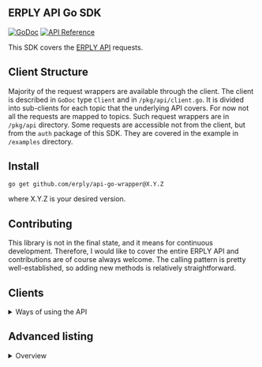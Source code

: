 ERPLY API Go SDK
--------
[![GoDoc](https://img.shields.io/static/v1?label=godoc&message=reference&color=blue)](https://pkg.go.dev/github.com/erply/api-go-wrapper/pkg/api?tab=doc)
[![API Reference](https://img.shields.io/badge/api-reference-blue.svg)](https://learn-api.erply.com/)

This SDK covers the [ERPLY API](https://erply.com/erply-api/) requests. 

Client Structure
------
Majority of the request wrappers are available through the client.
The client is described in `GoDoc` type `Client` and in `/pkg/api/client.go`. It is divided into sub-clients for each topic that the underlying API covers. 
For now not all the requests are mapped to topics. Such request wrappers are in `/pkg/api` directory. 
Some requests are accessible not from the client, but from the `auth` package of this SDK. They are covered in the example in `/examples` directory.

Install
-------
   `go get github.com/erply/api-go-wrapper@X.Y.Z`
   
   where X.Y.Z is your desired version.

Contributing
-------
This library is not in the final state, and it means for continuous development. Therefore, I would like to cover the entire ERPLY API and contributions are of course always welcome. The calling pattern is pretty well-established, so adding new methods is relatively straightforward. 

Clients
--------

<details><summary>Ways of using the API</summary>

* One is you create a `Partner Client` that will always use the partner key with requests and will have access to the requests that require the partner key.
* You can use the simple `Client` that will work without the partner key as well.
* You can also create a client that can act like a partner client, normal one and it is possible to define the headers that will be added for every request on your own. For that one please use the `NewClientWithCustomHeaders` constructor.

You can find the example in the `/examples` directory for the client initialization process

</details>

Advanced listing
--------
<details><summary>Overview</summary>

### Overview
Advanced listing was designed to read large data collections by multiple parallel fetchers with respect of API limitations. Moreover, this API will use the minimal amount of requests by packing them into bigger bulk API calls, so the too many request failures will be less probable. 

Generally all you need is to create a `Lister` struct giving `ListingSettings`which customises the parallel processing. 
Then you can call either `Get` or `GetGrouped` method, they will give you in return a channel of items which you can consume concurrently with go routines. The fetchers of the library will close the channel once all required data has been read from a corresponding API, so you can securely iterate over the channel with your go routines.

### Getting started
In this intro we want to read all products (`products.Product`) which were changed after a defined date. Since we expect a large amount of such items, we would prefer to use a parallel listing API.

**Let's create a `Lister` struct:**

    productsDataProvider := products.NewListingDataProvider(cl.ProductManager) #we define here that we call lister against Products API
    
    lister := sharedCommon.NewLister(
        sharedCommon.ListingSettings{
            MaxRequestsCountPerSecond: 5, # respecting our expected limitation of 300 request per minute
            StreamBufferLength:        10, # it's a buffer of the output product channel
            MaxItemsPerRequest:        300, #at a time each fetcher will make one request with 3 bulk subrequests per 100 items, this number cannot be more than 10000 (max 100 bulk requests x with max 100 items per request)
            MaxFetchersCount:          10, # the amount of parallel fetchers to read data from API
        },
        productsDataProvider,
        func(sleepTime time.Duration) {
            time.Sleep(sleepTime) # this is needed to customize sleep logic
        },
    )

**Let's define the processing context with a timeout**  

 
        ctx, cancel := context.WithTimeout(context.Background(), time.Second * 60) #timeout if the whole process takes > 60s
        defer cancel()


**Let's start fetching and receive our results channel**
        
        prodsChan := lister.Get(ctx, map[string]interface{}{
            "changedSince": time.Date(2020, 2, 15, 0, 0, 0, 0, time.UTC).Unix(), # filter the products changed after 2020-02-15
        })

**Let's create our consumer for the product channel**

    prods := make([]products.Product, 0) #the struct where we save all products
    
    for prod := range prodsChan {
        if prod.Err != nil { # API errors are appearing here
            panic(prod.Err)
        }
        prods = append(prods, prod.Payload.(products.Product))
    }
    
    fmt.Printf("%+v", prods) #we nicely print here the output but of course in a real application you would do some processing of products
   
That is pretty it. The full example you can find in the examples folder (see `examples/products/main.go` `GetProductsInParallel` method)

### Get vs GetGrouped API methods
You can call `Get` or `GetGrouped` methods on the `Lister` struct:

     prodsChan := lister.Get(ctx, map[string]interface{}{
         "changedSince": time.Date(2020, 2, 15, 0, 0, 0, 0, time.UTC).Unix(), # filter the products changed after 2020-02-15
     })
     #vs
     prodsGroupedChan := lister.GetGrouped(ctx, map[string]interface{}{
         "changedSince": time.Date(2020, 2, 15, 0, 0, 0, 0, time.UTC).Unix(), # filter the products changed after 2020-02-15
     }, 10)
    
In the first case you will get a flat channel of products like
 
    {product1, product2, ...productN}

in the second case the result will be 

    {[]{product1, ...productX}, []{productX+1...productY}, []{productY+1...productZ}, ...[]GroupGroupN}
    
Why the `GetGrouped` method is needed?

Imagine a situation, where for each item you get from the Listing API you would need to make a subrequest to fetch additional details, e.g. in case with the products API for each product and corresponding `SupplierID` you would like to have a supplier name. 

An obvious solution would be to fetch products channel from the `Get` method, start consumption and for each `Product` take `SupplierID` value and call the [getSuppliers](https://learn-api.erply.com/requests/getsuppliers) API. Unfortunately this will require too many individual calls and will probably hit the api requests limit. 

Instead of this you could call the `GetGrouped` method to pack individual products into groups of e.g. 100 items, so on each iteration you can make a bulk request with 100 subrequests (since you can filter only one supplier by id per subrequest). Let's demonstrate it:

     prodsGroupedChan := lister.GetGrouped(ctx, map[string]interface{}{
         "changedSince": time.Date(2020, 2, 15, 0, 0, 0, 0, time.UTC).Unix(), # filter the products changed after 2020-02-15
     }, 100) # set groupSize to 500 to get from channel 500 grouped products per iteration 
     
     supplierCli := cl.CustomerManager #supplier API
     	
     supplierBulkFilter := make([]map[string]interface{}, 0, 100) #here we a bulk filter with 100 subrequests
     supplierNames := make([]string, 0) #here is our final result with all supplier names
     
     for prodGroup := range prodsGroupedChan { #starting consuming the channel with groups of products
        for _, prod := range prodGroup { #each prodGroup contains max 100 products
            if prod.Err != nil {
                panic(prod.Err) #handling API errors
            }
            supplierBulkFilter = append(supplierBulkFilter, map[string]interface{}{
                "supplierID": prod.Payload.(products.Product).SupplierID, //todo check for payload type
            })
        }
 
        supplierRespBulk, err := supplierCli.GetSuppliersBulk(ctx, supplierBulkFilter, map[string]string{}) #fetching 100 suppliers in one bulk request
        if err != nil {
            panic(err)
        }
        //todo check supplierRespBulk for status
        
        for _, supplierItem := range supplierRespBulk.BulkItems {
            supplierNames = append(supplierNames, supplierItem.Suppliers[0].FullName) #pack the result into the output slice
        }
     }

### Shareable requests throttler
     
You might ask yourself what happens if the product lister makes max 5 requests per second, and the consumer, as it's running in parallel, will make the 6th request which will lead to a "too many requests" failure. That's absolutely true. If your application code is running in parallel with the lister, you should also take into account the requests speed of it.

To limit the requests count, the `Lister` uses the `Throttler` interface. The library offers `SleepThrottler` as it's implementation. Its logic is pretty simple: each fetcher instance will call `Throttle` method of the `SleepThrottler` before any call to Erply API. `SleepThrottler` will count the amount of requests in the last second, and if it's more than the defined count (e.g. 5), it will sleep 1 second. As a result, too fast requests will be slowed down if needed. 

To solve our problem we need to make sure your application code is using the same throttler, so it should be practically shared with the lister. To achieve this we can do the following:

    sleepFunc := func(sleepTime time.Duration) {
       time.Sleep(sleepTime)
    }
    thrl := NewSleepThrottler(settings.MaxRequestsCountPerSecond, sleepFunc)
    
    lister := sharedCommon.NewLister(
        sharedCommon.ListingSettings{
            MaxRequestsCountPerSecond: 5,
            StreamBufferLength:        10,
            MaxItemsPerRequest:        300,
            MaxFetchersCount:          10,
        },
        productsDataProvider,
        sleepFunc,
    )
    lister.SetRequestThrottler(thrl) #this is a new code, we give our shareable throttler to the lister
    
    prodsGroupedChan := lister.GetGrouped(ctx, map[string]interface{}{}, 100) 
         
    supplierCli := cl.CustomerManager
          	
    supplierBulkFilter := make([]map[string]interface{}, 0, 100)
    supplierNames := make([]string, 0)
      
    for prodGroup := range prodsGroupedChan { #starting consuming the channel with groups of products
        for _, prod := range prodGroup { #each prodGroup contains max 100 products
            if prod.Err != nil {
                panic(prod.Err) #handling API errors
            }
            supplierBulkFilter = append(supplierBulkFilter, map[string]interface{}{
                "supplierID": prod.Payload.(products.Product).SupplierID, //todo check for payload type
            })
        }
        
        thrl.Throttle() #this is a new code, here we make sure that we don't hit the request limit with the lister
        supplierRespBulk, err := supplierCli.GetSuppliersBulk(ctx, supplierBulkFilter, map[string]string{})
        if err != nil {
            panic(err)
        }
    
         for _, supplierItem := range supplierRespBulk.BulkItems {
             supplierNames = append(supplierNames, supplierItem.Suppliers[0].FullName) #pack the result into the output slice
         }
  }
  
### Configuration hints
As you already might have noticed, the main configuration data is passed in the `ListingSettings` struct:

        sharedCommon.ListingSettings{
            MaxRequestsCountPerSecond: 5,
            StreamBufferLength:        10,
            MaxItemsPerRequest:        300,
            MaxFetchersCount:          10,
        }


**MaxRequestsCountPerSecond**

This option indicates the amount of requests per second, which are allowed for the `Lister`. Practically the `SleepThrottler` uses this number to identify too often requests and to trigger sleeping logic, if your fetchers are hitting the defined limit. 

**StreamBufferLength**
 This indicates the buffer length of the channel, which is returned from the `Get` or `GetGrouped` methods of the `Lister`. To select the correct value for this parameter, you need to consider the fetchers count you set in the `MaxFetchersCount` parameter, the amount of the output consumers and the difference in publishing and consumption speed. 
 
 Imagine that you fetch products with 10 fetchers and each is sending 10 products per second giving in total 100 prod/s speed. At the same time your consumer(s) process 500 prod/s, so you probably don't need to set `StreamBufferLength` to a very high number. On the other hand if your consumer is able to process 1 product per second, it will block all 10 fetchers, so you won't have a good processing speed. In this case the buffer length should be a number around 100, so you will let your consumer to do most of the work after the fetchers finish their work. 
 
**MaxItemsPerRequest**
This parameter sets the limit of total items, which are allowed to be fetched per bulk request. One might ask why this parameter is needed, since we could always use the max possible fetching count per request: 100 bulk requests x 100 per request. Unfortunately we noticed that fetching of 10 000 items per bulk request could take up to 30 seconds, but making 20 requests with 500 items each can take up to 10 seconds.

You should set a balanced value for this option depending on your filters, API type and overall load of the Erply infrastructure, try to set this value between 500 and 1000 and see which one gives the most performance. 

**MaxFetchersCount**
The amount of parallel fetchers, which are allowed to call the Erply API. Don't try to use very high numbers here, hoping to reach the most of the processing speed. This value should be well balanced with the consumption speed and `StreamBufferLength` parameter. 

For example if you fetchers are able to send 10 items per second each, but your consumers can process only 1 item per second, you probably would need only one consumer and `StreamBufferLength` = 10. On the other hand if you can consume 100 items per second, set the `MaxFetchersCount` = 10 and `StreamBufferLength` = 10.

### Implementation details

The `Lister` is based on a popular [Fan-out](https://blog.golang.org/pipelines) concurrent pattern where multiple go routines are getting payload from a single input channel. An output channel is created for each go routine, where it sends the result of the parallel work. There is also a separate go routine which consumes from all those channels and sends the result to the single output channel, which is returned to the output of the `Get` or `GetGrouped` method.

### Get method algorithm

`Lister` requires `DataProvider` interface which wraps all different Erply APIs that support advanced parallel listing. A corresponding API should be able to give the amount of elements which match to the filter (usually we use `RecordsTotal` value of a [bulk status response](https://learn-api.erply.com/getting-started/bulk-api-calls)) and support pagination options `recordsOnPage`, `pageNo` (see e.g. [getProducts](https://learn-api.erply.com/requests/getproducts)).

#### Planning stage
`Lister` calls  `DataProvider` with the provided filters to figure out how many elements are matching the filters. This also helps to indicate the end of processing and close the corresponding output channels.

    filters["recordsOnPage"] = 1
    filters["pageNo"] = 1
	totalCount, err := p.listingDataProvider.Count(ctx, filters)

#### Creating Cursor channel and planning the fetching
`Lister` creates an input channel of `[]Cursor` items, where each `Cursor` contains pagination options for fetching a subset of data from an API.

The idea of the cursor is simple: imagine you have 100 products in total. You allow to fetch 10 items per request (see `MaxItemsPerRequest` option). You would need 10 cursors to fetch the whole sequence: 

`[1-10], [11-20], [21-30], [31-40], [41-50], [51-60], [61-70], [71-80], [81-90], [91-100]`

You can simplify cursor data as the offset and limit numbers e.g.

`[1, 10], [11, 10], [31, 10] etc.`

Knowing the amount of items per request, and the total number of items, we can calculate the `Cursors` collection and distribute the load among multiple fetchers. 

But why we create `chan []Cursor` rather than `chan Cursor`? We could create 10 cursors and make 10 parallel requests, but we would be more efficient to pack the load into bulk requests. In our case we can send 1 request with 10 subrequests and spare 9 API calls to speed up our execution. So the algorithm takes into account the max number of items per 1 API request (100) and the `MaxItemsPerRequest` parameter indicating the total limit of items which one bulk request might contain. So we understand how many bulk requests are needed to fetch the whole amount of items.

Let's consider a following example:

Input data:
total items count: 100 000
max items per request: 500

When we start consuming the `chan []Cursor`, we will probably get the first item like

    []Cursor{{offset:0, limit: 100}, {offset:100, limit: 100}, {offset:200, limit: 100}, {offset:300, limit: 100}, {offset:400, limit: 100}}

This indicates a command to build a bulk request with 5 subrequests respecting the limit 500. To total amount of items transferred through the `[]Cursor` channel will be 100 000 / 500 = 20. Of course the logic controls that the amount of `[]Cursor` items is not greater than 100 (you cannot make more than 100 subrequests in one bulk request)

See the `func (p *Lister) getCursors` function for an algorithm of building fetchers input

### Start fetching items from an API

We start `MaxFetchersCount` go routines. Each go routine creates an output channel (`chan Item`) and returns it to the main process. Each go routine starts consumption from the `chan []Cursor` channel.

	for i := 0; i < p.listingSettings.MaxFetchersCount; i++ {
		childChan := p.fetchItemsChunk(ctx, cursorsChan, totalCount, filters)
		childChans = append(childChans, childChan)
	}
	
    go func() {
        defer close(prodStream)
        for cursors := range cursorChan {
            p.fetchItemsFromAPI(ctx, cursors, totalCount, prodStream, filters)

            select {
            case <-ctx.Done():
                return
            default:
                continue
            }
        }
    }()

It creates a bulk request with len([]Cursor) items and applies the filters `map[string]interface{}`, which was passed to the Lister in the `Get` method. 

    bulkFilters := make([]map[string]interface{}, 0, len(cursors))
    for _, cursor := range cursors {
        bulkFilter := make(map[string]interface{})
        for filterKey, filterValue := range filters {
            bulkFilter[filterKey] = filterValue
        }
        bulkFilter["recordsOnPage"] = cursor.Limit
        bulkFilter["pageNo"] = cursor.Offset
        bulkFilters = append(bulkFilters, bulkFilter)
    }
    
It calls a bulk request respecting the throttling logic. Each item is sent to the output channel (`chan Item`). 

    p.reqThrottler.Throttle()
    err := p.listingDataProvider.Read(ctx, bulkFilters, func(item interface{}) {
        outputChan <- Item{
            Err:        nil,
            TotalCount: totalCount,
            Payload:    item,
        }
    })

All fetchers are respecting context cancellation when consuming the `[]Cursor` channel. Once the cursors are send to the channel, it will be closed, so the fetchers will exit the channel loop and close their output channels. 

If a fetcher will get some unhealthy status from a bulk requests or will have any other non-recoverable failure, it will send an `Item` with a non-empty error field to the output channel. It will also stop further execution. The external application logic should handle the error and practically stop all the execution of the whole app. Currently, library doesn't support error recovery and restart/reconnect policy.


    if err != nil {
		outputChan <- Item{
			Err:        err,
			TotalCount: totalCount,
			Payload:    nil,
		}
		return
	}

### Merging output channels
We create a single output channel, which will at the end be returned to the `Get` method caller. For each of the go routines output channel we start another go routine to consume from it. Each such routine will just forward all consumed items to the single output channel. 

parentChan := make(ItemsStream, p.listingSettings.StreamBufferLength)

	for _, childChan := range childChans {
		go func(productsChildhan <-chan Item) {
			defer wg.Done()
			for prod := range productsChildChan {
				select {
				case parentChan <- prod:
					continue
				case <-ctx.Done():
					return
				}
			}
		}(childChan)
	}
The `WaitGroup` struct allows to close the single output channel, once all go routines of the inbound output channels are closed by fetchers in multiple go routines.

    go func() {
      wg.Wait()
      close(parentChan)
    }()

### Returning output channel to the caller
Once all background processes go routines are started, the `Get` method returns the merged output channel to the caller. 

    return p.mergeChannels(ctx, childChans...)
    
### GetGrouped method algorithm

The method accepts the `groupSize` parameter indicating the amount of items which will be packed into a single group. This parameter should not be greater than max amount of items per bulk request (100 x 100).

First this method calls the `Get` method internally and creates the output channel for grouped items:

    itemsStream := p.Get(ctx, filters)
    groupedItemsChan := make(ItemsStreamGrouped, p.listingSettings.MaxFetchersCount)

It starts a single go routine which consumes the output channel and stores consumed items into a buffer slice:

    buf := make([]Item, 0, groupSize)
    ...
    buf = append(buf, item)
 
Once the buffer length reaches the value of `groupSize`, it gets sends to the group output channel, and the buffer gets reset:

    if len(buf) >= groupSize {
        groupedItemsChan <- buf
        buf = make([]Item, 0)
        continue
    }

If the inbound output channel is closed, we send the rest of the buffer to the outbound output channel and close it:

    defer func() {
        if len(buf) == 0 {
            return
        }
        groupedItemsChan <- buf
    }()

    ...
    
    case item, ok := <-itemsStream:
        if !ok {
            //channel is closed
            return
        }
        
The outbound output channel is returned to the caller of the `GetGrouped` method:

    return groupedItemsChan
</details>